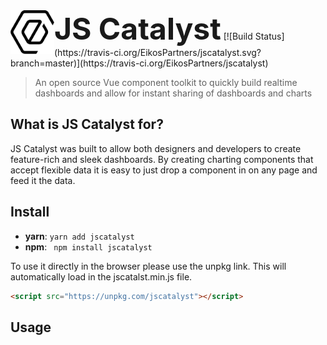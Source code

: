 <span >
  <img style='float:left' width='70' height='70' src='/ep-logo-black.png' />
  <h1 style=' display: inline; font-size:48px'>JS Catalyst</h1>
</span>
[![Build Status](https://travis-ci.org/EikosPartners/jscatalyst.svg?branch=master)](https://travis-ci.org/EikosPartners/jscatalyst)

> An open source Vue component toolkit to quickly build realtime dashboards and allow for instant sharing of dashboards and charts

## What is JS Catalyst for?
JS Catalyst was built to allow both designers and developers to create feature-rich and sleek dashboards. By creating charting components that accept flexible data it is easy to just drop a component in on any page and feed it the data.

## Install
- **yarn**: ` yarn add jscatalyst `
- **npm**: ` npm install jscatalyst`

To use it directly in the browser please use the unpkg link. This will automatically load in the jscatalst.min.js file.

```html
<script src="https://unpkg.com/jscatalyst"></script>
```

## Usage
